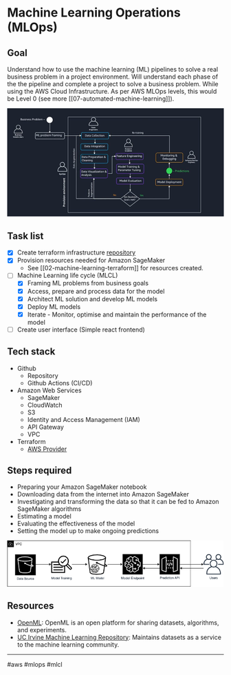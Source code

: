 # Machine Learning Operations (MLOps)

## Goal

Understand how to use the machine learning (ML) pipelines to solve a real business problem in a project environment. Will understand each phase of the the pipeline and complete a project to solve a business problem. While using the AWS Cloud Infrastructure. As per AWS MLOps levels, this would be Level 0 (see more [[07-automated-machine-learning]]).

![AWS Machine Learning Process](../../attachments/aws-machine-learning-process.jpg)

## Task list

- [x] Create terraform infrastructure [repository](https://github.com/kwame-mintah/terraform-aws-machine-learning-pipeline)
- [x] Provision resources needed for Amazon SageMaker
  - See [[02-machine-learning-terraform]] for resources created.
- [ ] Machine Learning life cycle (MLCL)
  - [x] Framing ML problems from business goals
  - [x] Access, prepare and process data for the model
  - [x] Architect ML solution and develop ML models
  - [x] Deploy ML models
  - [x] Iterate - Monitor, optimise and maintain the performance of the model
- [ ] Create user interface (Simple react frontend)

## Tech stack

- Github
  - Repository
  - Github Actions (CI/CD)
- Amazon Web Services
  - SageMaker
  - CloudWatch
  - S3
  - Identity and Access Management (IAM)
  - API Gateway
  - VPC
- Terraform
  - [AWS Provider](https://registry.terraform.io/providers/hashicorp/aws/latest/docs)

## Steps required

- Preparing your Amazon SageMaker notebook
- Downloading data from the internet into Amazon SageMaker
- Investigating and transforming the data so that it can be fed to Amazon SageMaker algorithms
- Estimating a model
- Evaluating the effectiveness of the model
- Setting the model up to make ongoing predictions

![Example of a basic machine learning workflow](attachments/aws-basic-machine-learning-workflow-in-vpc.png)

## Resources

- [OpenML](https://www.openml.org/): OpenML is an open platform for sharing datasets, algorithms, and experiments.
- [UC Irvine Machine Learning Repository](https://archive.ics.uci.edu/): Maintains datasets as a service to the machine learning community.

---

#aws #mlops #mlcl
